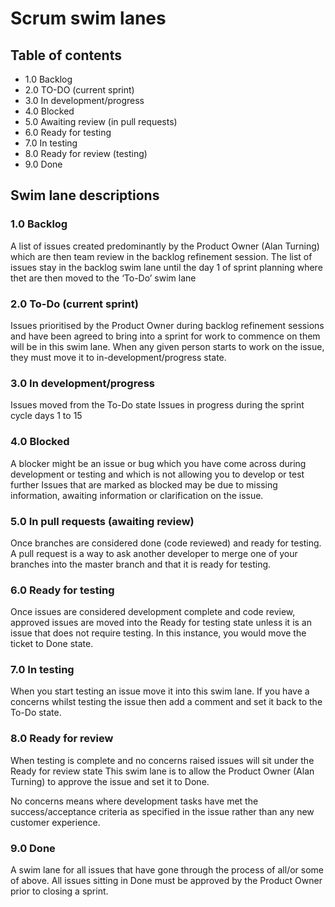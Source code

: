 # Scrum swim lanes

## Table of contents

* 1.0 Backlog
* 2.0 TO-DO (current sprint)
* 3.0 In development/progress
* 4.0 Blocked
* 5.0 Awaiting review (in pull requests)
* 6.0 Ready for testing
* 7.0 In testing
* 8.0 Ready for review (testing)
* 9.0 Done

## Swim lane descriptions

### 1.0 Backlog
A list of issues created predominantly by the Product Owner (Alan Turning) which are then team review in the backlog refinement session.
The list of issues stay in the backlog swim lane until the day 1 of sprint planning where thet are then moved to the ‘To-Do’ swim lane

### 2.0 To-Do (current sprint)
Issues prioritised by the Product Owner during backlog refinement sessions and have been agreed to bring into a sprint for work to commence on them will be in this swim lane.
When any given person starts to work on the issue, they must move it to in-development/progress state.

### 3.0	In development/progress
Issues moved from the To-Do state 
Issues in progress during the sprint cycle days 1 to 15

### 4.0	Blocked
A blocker might be an issue or bug which you have come across during development or testing and which is not allowing you to develop or test further
Issues that are marked as blocked may be due to missing information, awaiting information or clarification on the issue.

### 5.0	In pull requests (awaiting review)
Once branches are considered done (code reviewed) and ready for testing.  A pull request is a way to ask another developer to merge one of your branches into the master branch and that it is ready for testing.

### 6.0	Ready for testing
Once issues are considered development complete and code review, approved issues are moved into the Ready for testing state unless it is an issue that does not require testing.
In this instance, you would move the ticket to Done state.

### 7.0	In testing
When you start testing an issue move it into this swim lane.
If you have a concerns whilst testing the issue then add a comment and set it back to the To-Do state.

### 8.0	Ready for review 
When testing is complete and no concerns raised issues will sit under the Ready for review state 
This swim lane is to allow the Product Owner (Alan Turning) to approve the issue and set it to Done.

No concerns means where development tasks have met the success/acceptance criteria as specified in the issue rather than any new customer experience.

### 9.0	Done
A swim lane for all issues that have gone through the process of all/or some of above.
All issues sitting in Done must be approved by the Product Owner prior to closing a sprint.
